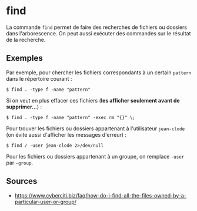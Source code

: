 find
====

La commande `find` permet de faire des recherches de fichiers ou dossiers
dans l'arborescence. On peut aussi exécuter des commandes sur le résultat de
la recherche.

## Exemples

Par exemple, pour chercher les fichiers correspondants à un certain
`pattern` dans le répertoire courant :
 ```
$ find . -type f -name "pattern"
```

Si on veut en plus effacer ces fichiers
(**les afficher seulement avant de supprimer...**) :
 ```
$ find . -type f -name "pattern" -exec rm "{}" \;
```

Pour trouver les fichiers ou dossiers appartenant à l'utilisateur
`jean-clode` (on évite aussi d'afficher les messages d'erreur) :
```
$ find / -user jean-clode 2>/dev/null
```

Pour les fichiers ou dossiers appartenant à un groupe, on remplace `-user`
par `-group`.

## Sources

* <https://www.cyberciti.biz/faq/how-do-i-find-all-the-files-owned-by-a-particular-user-or-group/>
